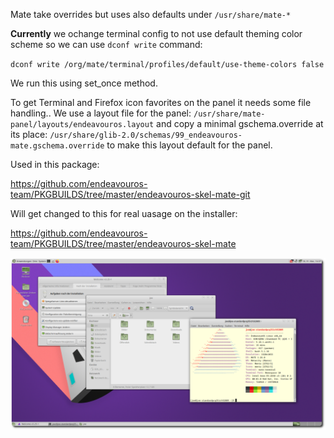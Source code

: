 Mate take overrides but uses also defaults under `/usr/share/mate-*`  

**Currently** we ochange terminal config to not use default theming color scheme so we can use `dconf write` command:

`dconf write /org/mate/terminal/profiles/default/use-theme-colors false`

We run this using set_once method.

To get Terminal and Firefox icon favorites on the panel it needs some file handling..
We use a layout file for the panel: `/usr/share/mate-panel/layouts/endeavouros.layout`
and copy a minimal gschema.override at its place:
`/usr/share/glib-2.0/schemas/99_endeavouros-mate.gschema.override`
to make this layout default for the panel.

Used in this package:

https://github.com/endeavouros-team/PKGBUILDS/tree/master/endeavouros-skel-mate-git

Will get changed to this for real uasage on the installer:

https://github.com/endeavouros-team/PKGBUILDS/tree/master/endeavouros-skel-mate


![eos-mate](https://raw.githubusercontent.com/endeavouros-team/endeavouros-DE-fixes/main/mate/mate.png)
